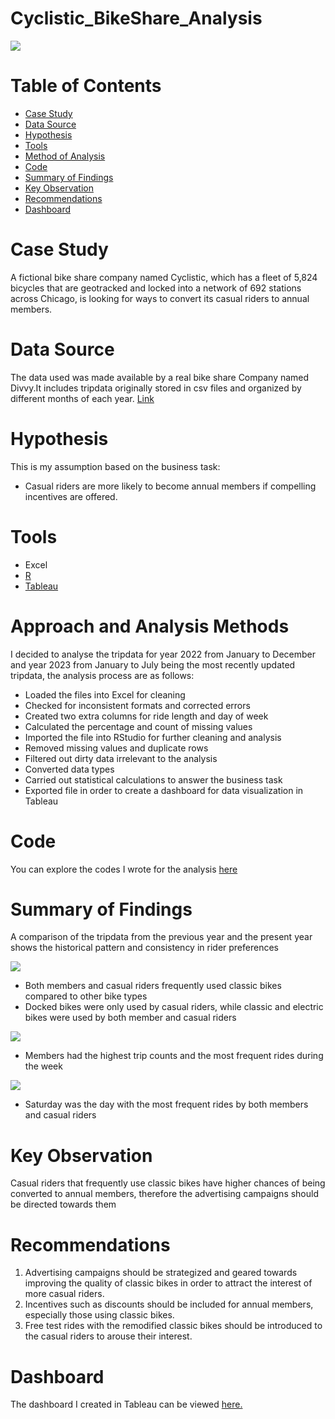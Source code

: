 # Cyclistic_BikeShare_Analysis 
![](Intro_image.jpg)
# Table of Contents
- [Case Study](#case-study)
- [Data Source](#data-source)
- [Hypothesis](#hypothesis)
- [Tools](#tools)
- [Method of Analysis](#method-of-analysis)
- [Code](#code)
- [Summary of Findings](#summary-of-findings)
- [Key Observation](#key-observation)
- [Recommendations](#recommendations)
- [Dashboard](#dashboard)
# Case Study
A fictional bike share company named Cyclistic, which has a fleet of 5,824 bicycles that are geotracked and locked into a network of 692 stations across Chicago, is looking for ways to convert its casual riders to annual members.
# Data Source
The data used was made available by a real bike share Company named Divvy.It includes tripdata originally stored in csv files and organized by different months of each year. [Link](https://divvy-tripdata.s3.amazonaws.com/index.html)
# Hypothesis 
This is my assumption based on the business task:
- Casual riders are more likely to become annual members if compelling incentives are offered.
# Tools
- Excel
- [R](https://github.com/johyexson/Cyclistic_BikeShare/blob/main/My_Capstone_Project.R)
- [Tableau](https://public.tableau.com/app/profile/joy.johnson5229/viz/Cyclistic_BikeShare_16944692451940/CyclisticBikeShareDashboard)
# Approach and Analysis Methods
I decided to analyse the tripdata for year 2022 from January to December and year 2023 from January to July being the most recently updated tripdata, the analysis process are as follows:
- Loaded the files into Excel for cleaning
- Checked for inconsistent formats and corrected errors
- Created two extra columns for ride length and day of week
- Calculated the percentage and count of missing values
- Imported the file into RStudio for further cleaning and analysis
- Removed missing values and duplicate rows
- Filtered out dirty data irrelevant to the analysis
- Converted data types
- Carried out statistical calculations to answer the business task
- Exported file in order to create a dashboard for data visualization in Tableau
# Code
You can explore the codes I wrote for the analysis [here](https://github.com/johyexson/Cyclistic_BikeShare/blob/main/My_Capstone_Project.R)
# Summary of Findings
A comparison of the tripdata from the previous year and the present year shows the historical pattern  and consistency in rider preferences

![](Graph_1.png)
- Both members and casual riders frequently used classic bikes compared to other bike types
- Docked bikes were only used by casual riders, while classic and electric bikes were used by both member and casual riders

![](Graph_2.png)
- Members had the highest trip counts and the most frequent rides during the week

![](Graph_3.png)
- Saturday was the day with the most frequent rides by both members and casual riders
# Key Observation
Casual riders that frequently use classic bikes have higher chances of being converted to annual members, therefore the advertising campaigns should be directed towards them
# Recommendations
1. Advertising campaigns should be strategized and geared towards improving the quality of classic bikes in order to attract the interest of more casual riders.
2. Incentives such as discounts should be included for annual members, especially those using classic bikes.
3. Free test rides with the remodified classic bikes should be introduced to the casual riders to arouse their interest.
# Dashboard
The dashboard I created in Tableau can be viewed [here.](https://public.tableau.com/app/profile/joy.johnson5229/viz/Cyclistic_BikeShare_16944692451940/CyclisticBikeShareDashboard)
